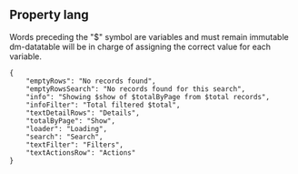 ## Property lang

Words preceding the "$" symbol are variables and must remain immutable dm-datatable will be in charge of assigning the correct value for each variable.

```
{
    "emptyRows": "No records found",
    "emptyRowsSearch": "No records found for this search",
    "info": "Showing $show of $totalByPage from $total records",
    "infoFilter": "Total filtered $total",
    "textDetailRows": "Details",
    "totalByPage": "Show",
    "loader": "Loading",
    "search": "Search",
    "textFilter": "Filters",
    "textActionsRow": "Actions"
}
```
